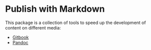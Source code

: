 # Publish with Markdown

This package is a collection of tools to speed up the development of content on different media:

- [Gitbook](https://github.com/GitbookIO/gitbook)
- [Pandoc](https://pandoc.org/)